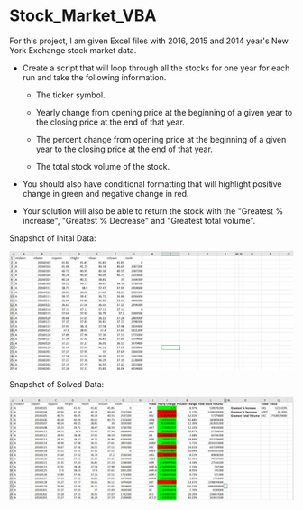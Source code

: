 # Stock_Market_VBA

For this project, I am given Excel files with 2016, 2015 and 2014 year's New York Exchange stock market data.

* Create a script that will loop through all the stocks for one year for each run and take the following information.

  * The ticker symbol.

  * Yearly change from opening price at the beginning of a given year to the closing price at the end of that year.

  * The percent change from opening price at the beginning of a given year to the closing price at the end of that year.

  * The total stock volume of the stock.

* You should also have conditional formatting that will highlight positive change in green and negative change in red.

* Your solution will also be able to return the stock with the "Greatest % increase", "Greatest % Decrease" and "Greatest total volume".

Snapshot of Inital Data:


<img src="/images/Stock_Initial_Data.png" alt="Initial data"/>

Snapshot of Solved Data:


<img src="/images/Stock_VBA_solved.png" alt="Solved data"/>
